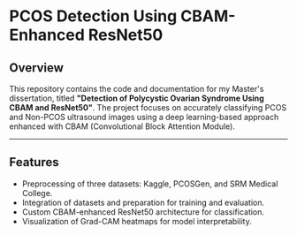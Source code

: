 # PCOS Detection Using CBAM-Enhanced ResNet50

## Overview
This repository contains the code and documentation for my Master's dissertation, titled **"Detection of Polycystic Ovarian Syndrome Using CBAM and ResNet50"**. The project focuses on accurately classifying PCOS and Non-PCOS ultrasound images using a deep learning-based approach enhanced with CBAM (Convolutional Block Attention Module).

---

## Features
- Preprocessing of three datasets: Kaggle, PCOSGen, and SRM Medical College.
- Integration of datasets and preparation for training and evaluation.
- Custom CBAM-enhanced ResNet50 architecture for classification.
- Visualization of Grad-CAM heatmaps for model interpretability.

